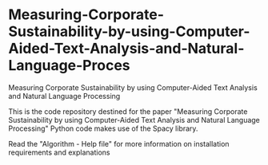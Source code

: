 # Measuring-Corporate-Sustainability-by-using-Computer-Aided-Text-Analysis-and-Natural-Language-Proces
Measuring Corporate Sustainability by using Computer-Aided Text Analysis and Natural Language Processing

This is the code repository destined for the paper "Measuring Corporate Sustainability by using Computer-Aided Text Analysis and Natural Language Processing"
Python code makes use of the Spacy library.


Read the "Algorithm - Help file" for more information on installation requirements and explanations 

